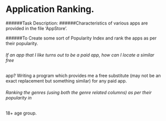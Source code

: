 
# Application Ranking.

######Task Description: 
######Characteristics of various apps are provided in the file ‘AppStore’. 

######To Create some sort of Popularity Index and rank the apps as per their popularity.

###### If an app that I like turns out to be a paid app, how can I locate a similar free
app? Writing a program which provides me a free substitute (may not be an exact
replacement but something similar) for any paid app.

###### Ranking the genres (using both the genre related columns) as per their popularity in
18+ age group.
